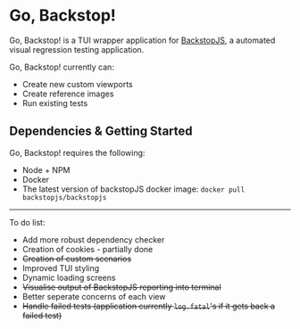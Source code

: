 # Go, Backstop!

Go, Backstop! is a TUI wrapper application for [BackstopJS](https://github.com/garris/BackstopJS), a automated visual regression testing application.

Go, Backstop! currently can:

- Create new custom viewports
- Create reference images
- Run existing tests

## Dependencies & Getting Started

Go, Backstop! requires the following:

- Node + NPM
- Docker
- The latest version of backstopJS docker image: ``docker pull backstopjs/backstopjs``

---

To do list:

- Add more robust dependency checker
- Creation of cookies - partially done
- ~~Creation of custom scenarios~~
- Improved TUI styling
- Dynamic loading screens
- ~~Visualise output of BackstopJS reporting into terminal~~
- Better seperate concerns of each view
- ~~Handle failed tests (application currently `log.fatal`'s if it gets back a failed test)~~